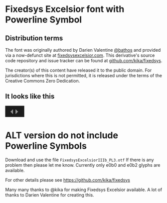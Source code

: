 # Fixedsys Excelsior font with Powerline Symbol

## Distribution terms

The font was originally authored by Darien Valentine [@bathos](https://github.com/bathos) and provided via a now-defunct site at [fixedsysexcelsior.com](http://www.fixedsysexcelsior.com). This derivative's source code repository and issue tracker can be found at [github.com/kika/fixedsys](https://github.com/kika/fixedsys/).

The creator(s) of this content have released it to the public domain. For jurisdictions where this is not permitted, it is released under the terms of the Creative Commons Zero Dedication.

## It looks like this
<img src="./images/pl.png" />

# ALT version do not include Powerline Symbols
Download and use the file `FixedsysExcelsiorIIIb_PL3.otf`
If there is any problem then please let me know.
Currently only e0b0 and e0b2 glyphs are available.

For other details please see https://github.com/kika/fixedsys

Many many thanks to @kika for making Fixedsys Excelsior available.
A lot of thanks to Darien Valentine for creating this.

